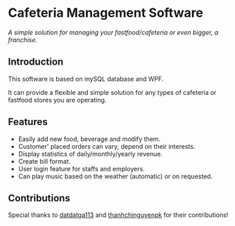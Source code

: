 # Cafeteria Management Software

*A simple solution for managing your fastfood/cafeteria or even bigger, a franchise.*

## Introduction

This software is based on mySQL database and WPF.  

It can provide a flexible and simple solution for any types of cafeteria or fastfood stores you are operating.  

## Features
- Easily add new food, beverage and modify them.  
- Customer' placed orders can vary, depend on their interests. 
- Display statistics of daily/monthly/yearly revenue. 
- Create bill format.
- User login feature for staffs and employers.
- Can play music based on the weather (automatic) or on requested. 


## Contributions

Special thanks to [datdatga113](https://github.com/datdatga113) and [thanhchinguyenpk](https://github.com/thanhchinguyenpk) for their contributions!



